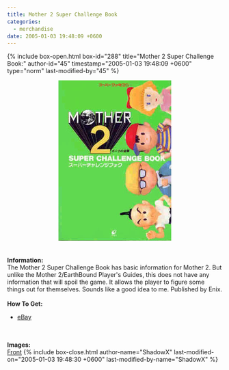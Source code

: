 ```yaml
---
title: Mother 2 Super Challenge Book
categories:
  - merchandise
date: 2005-01-03 19:48:09 +0600
---
```

{% include box-open.html box-id="288" title="Mother 2 Super Challenge Book:" author-id="45" timestamp="2005-01-03 19:48:09 +0600" type="norm" last-modified-by="45" %}
	<center>
	<img src="/merchandise/images/m2super_title.jpg" border="0" alt="Mother 2 Super Challenge Book" />
	</center>
	<br /><br />
	<b>Information:</b>
	<br />
	The Mother 2 Super Challenge Book has basic information for Mother 2.
	But unlike the Mother 2/EarthBound Player's Guides, this does not have
	any information that will spoil the game. It allows the player to figure some things
	out for themselves. Sounds like a good idea to me. Published by Enix.
	<br /><br />
	<b>How To Get:</b>
	<br />
	<ul>
	<li><a href="http://www.ebay.com">eBay</a></li>
	</ul>
	<br /><br />
	<b>Images:</b>
	<br />
	<a href="/merchandise/images/m2super1.jpg">Front</a>
{% include box-close.html author-name="ShadowX" last-modified-on="2005-01-03 19:48:30 +0600" last-modified-by-name="ShadowX" %}
